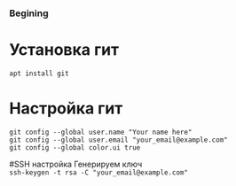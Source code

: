 ### Begining
# Установка гит
```
apt install git
```
# Настройка гит
```
git config --global user.name "Your name here"
git config --global user.email "your_email@example.com"
git config --global color.ui true
```
#SSH настройка
Генерируем ключ <br>
`ssh-keygen -t rsa -C "your_email@example.com"` <br>
